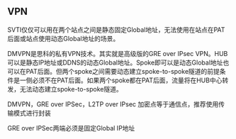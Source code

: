## VPN

SVTI仅仅可以用在两个站点之间是静态固定Global地址，无法使用在站点在PAT后面或站点使用动态Global地址的场景。

DMVPN是思科的私有VPN技术。其实就是高级版的GRE over IPsec VPN。HUB可以是静态IP地址或DDNS的动态Global地址。Spoke即可以是动态Global地址也可以在PAT后面。但两个spoke之间需要动态建立spoke-to-spoke隧道的前提条件是一侧必须不在PAT后面。如果两个spoke都在PAT后面，流量将在HUB中心转发，无法动态建立spoke-to-spoke隧道。

DMVPN，GRE over IPSec，L2TP over IPsec 加密点等于通信点，推荐使用传输模式进行封装

GRE over IPSec两端必须是固定Global IP地址













